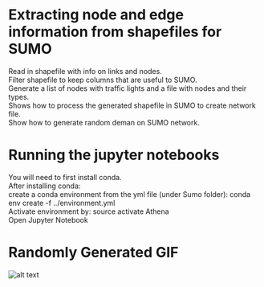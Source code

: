 # Extracting node and edge information from shapefiles for SUMO
Read in shapefile with info on links and nodes.\
Filter shapefile to keep columns that are useful to SUMO.\
Generate a list of nodes with traffic lights and a file with nodes and their types.\
Shows how to process the generated shapefile in SUMO to create network file.\
Show how to generate random deman on SUMO network.

# Running the jupyter notebooks
You will need to first install conda. \
After installing conda:\
create a conda environment from the yml file (under Sumo folder): conda env create -f ../environment.yml\
Activate environment by: source activate Athena\
Open Jupyter Notebook

# Randomly Generated GIF

![alt text](ATHENA-siem-sumo/Sumo/Network_Preprocessing/Data/Bounded_Net/DFW_random.gif)

